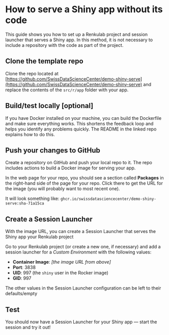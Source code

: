 # How to serve a Shiny app without its code

This guide shows you how to set up a Renkulab project and session launcher that serves a Shiny app. In this method, it is not necessary to include a repository with the code as part of the project.

## Clone the template repo

Clone the repo located at [https://github.com/SwissDataScienceCenter/demo-shiny-serve](https://github.com/SwissDataScienceCenter/demo-shiny-serve) and replace the contents of the `src/r/app` folder with your app.

## Build/test locally [optional]

If you have Docker installed on your machine, you can build the Dockerfile and make sure everything works. This shortens the feedback loop and helps you identify any problems quickly. The README in the linked repo explains how to do this.

## Push your changes to GitHub

Create a repository on GitHub and push your local repo to it. The repo includes actions to build a Docker image for serving your app.

In the web page for your repo, you should see a section called **Packages** in the right-hand side of the page for your repo. Click there to get the URL for the image (you will probably want to most recent one).

It will look something like: `ghcr.io/swissdatasciencecenter/demo-shiny-serve:sha-71a15ca`

## Create a Session Launcher

With the image URL, you can create a Session Launcher that serves the Shiny app your Renkulab project

Go to your Renkulab project (or create a new one, if necessary) and add a session launcher for a *Custom Environment* with the following values:

- **Container Image**: *[the image URL from above]*
- **Port**: 3838
- **UID**: 997 (the `shiny` user in the Rocker image)
- **GID**: 997

The other values in the Session Launcher configuration can be left to their defaults/empty

## Test

You should now have a Session Launcher for your Shiny app — start the session and try it out!
